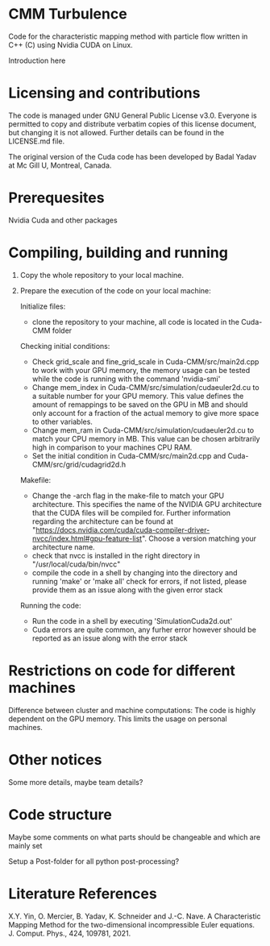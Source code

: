# CMM Turbulence

Code for the characteristic mapping method with particle flow written in C++ (C) using Nvidia CUDA on Linux.

Introduction here

# Licensing and contributions

The code is managed under GNU General Public License v3.0. Everyone is permitted to copy and distribute verbatim copies of this license document, but changing it is not allowed. Further details can be found in the LICENSE.md file.

The original version of the Cuda code has been developed by Badal Yadav at Mc Gill U, Montreal, Canada.

# Prerequesites

Nvidia Cuda and other packages

# Compiling, building and running

1) Copy the whole repository to your local machine.
   
2) Prepare the execution of the code on your local machine:
   
   Initialize files:
   - clone the repository to your machine, all code is located in the Cuda-CMM folder

   Checking initial conditions:
   - Check grid_scale and fine_grid_scale in Cuda-CMM/src/main2d.cpp to work with your GPU memory, the memory usage can be tested while the code is running with the command 'nvidia-smi'
   - Change mem_index in Cuda-CMM/src/simulation/cudaeuler2d.cu to a suitable number for your GPU memory. This value defines the amount of remappings to be saved on the GPU in MB and should only account for a fraction of the actual memory to give more space to other variables.
   - Change mem_ram in Cuda-CMM/src/simulation/cudaeuler2d.cu to match your CPU memory in MB. This value can be chosen arbitrarily high in comparison to your machines CPU RAM.
   - Set the initial condition in Cuda-CMM/src/main2d.cpp and Cuda-CMM/src/grid/cudagrid2d.h

   Makefile:
   - Change the -arch flag in the make-file to match your GPU architecture. This specifies the name of the NVIDIA GPU architecture that the CUDA files will be compiled for. Further information regarding the architecture can be found at "https://docs.nvidia.com/cuda/cuda-compiler-driver-nvcc/index.html#gpu-feature-list". Choose a version matching your architecture name.
   - check that nvcc is installed in the right directory in "/usr/local/cuda/bin/nvcc"
   - compile the code in a shell by changing into the directory and running 'make' or 'make all'
     check for errors, if not listed, please provide them as an issue along with the given error stack
   
   Running the code:
   - Run the code in a shell by executing 'SimulationCuda2d.out'
   - Cuda errors are quite common, any furher error however should be reported as an issue along with the error stack

# Restrictions on code for different machines

Difference between cluster and machine computations:
The code is highly dependent on the GPU memory. This limits the usage on personal machines.

# Other notices

Some more details, maybe team details?

# Code structure

Maybe some comments on what parts should be changeable and which are mainly set

Setup a Post-folder for all python post-processing?

# Literature References

X.Y. Yin, O. Mercier, B. Yadav, K. Schneider and J.-C. Nave. 
A Characteristic Mapping Method for the two-dimensional incompressible Euler equations. 
J. Comput. Phys., 424, 109781, 2021.
